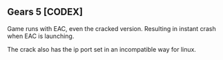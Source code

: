## Gears 5 [CODEX]

Game runs with EAC, even the cracked version. Resulting in instant crash when EAC is launching.

The crack also has the ip port set in an incompatible way for linux.